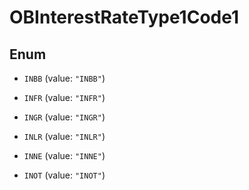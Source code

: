 
# OBInterestRateType1Code1

## Enum


* `INBB` (value: `"INBB"`)

* `INFR` (value: `"INFR"`)

* `INGR` (value: `"INGR"`)

* `INLR` (value: `"INLR"`)

* `INNE` (value: `"INNE"`)

* `INOT` (value: `"INOT"`)



